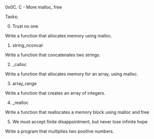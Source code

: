 0x0C. C - More malloc, free

Tasks;

0. Trust no one

Write a function that allocates memory using malloc.

1. string_nconcat

Write a function that concatenates two strings.

2. _calloc

Write a function that allocates memory for an array, using malloc.

3. array_range

Write a function that creates an array of integers.

4. _realloc

Write a function that reallocates a memory block using malloc and free

5. We must accept finite disappointment, but never lose infinite hope

Write a program that multiplies two positive numbers.
